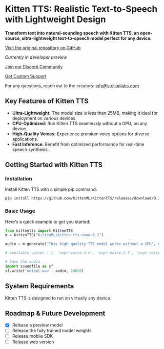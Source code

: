 # Kitten TTS: Realistic Text-to-Speech with Lightweight Design

**Transform text into natural-sounding speech with Kitten TTS, an open-source, ultra-lightweight text-to-speech model perfect for any device.**

[Visit the original repository on GitHub](https://github.com/KittenML/KittenTTS)

*Currently in developer preview*

[Join our Discord Community](https://discord.com/invite/VJ86W4SURW)

[Get Custom Support](https://docs.google.com/forms/d/e/1FAIpQLSc49erSr7jmh3H2yeqH4oZyRRuXm0ROuQdOgWguTzx6SMdUnQ/viewform?usp=preview)

For any questions, reach out to the creators: [info@stellonlabs.com](mailto:info@stellonlabs.com)

## Key Features of Kitten TTS

*   **Ultra-Lightweight:** The model size is less than 25MB, making it ideal for deployment on various devices.
*   **CPU-Optimized:** Run Kitten TTS seamlessly without a GPU, on any device.
*   **High-Quality Voices:** Experience premium voice options for diverse applications.
*   **Fast Inference:** Benefit from optimized performance for real-time speech synthesis.

## Getting Started with Kitten TTS

### Installation

Install Kitten TTS with a simple pip command:

```bash
pip install https://github.com/KittenML/KittenTTS/releases/download/0.1/kittentts-0.1.0-py3-none-any.whl
```

### Basic Usage

Here's a quick example to get you started:

```python
from kittentts import KittenTTS
m = KittenTTS("KittenML/kitten-tts-nano-0.2")

audio = m.generate("This high quality TTS model works without a GPU", voice='expr-voice-2-f' )

# available_voices : [  'expr-voice-2-m', 'expr-voice-2-f', 'expr-voice-3-m', 'expr-voice-3-f',  'expr-voice-4-m', 'expr-voice-4-f', 'expr-voice-5-m', 'expr-voice-5-f' ]

# Save the audio
import soundfile as sf
sf.write('output.wav', audio, 24000)
```

## System Requirements

Kitten TTS is designed to run on virtually any device.

## Roadmap & Future Development

*   [x] Release a preview model
*   [ ] Release the fully trained model weights
*   [ ] Release mobile SDK
*   [ ] Release web version
